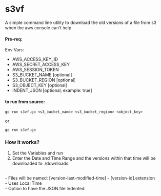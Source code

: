 # s3vf
A simple command line utility to download the old versions of a file from s3 when the aws console can't help.


#### Pre-req:

Env Vars: 
- AWS_ACCESS_KEY_ID
- AWS_SECRET_ACCESS_KEY
- AWS_SESSION_TOKEN
- S3_BUCKET_NAME    [optional]
- S3_BUCKET_REGION  [optional]
- S3_OBJECT_KEY     [optional]
- INDENT_JSON       [optional; example: true]<br>

#### to run from source:

`go run s3vf.go <s3_bucket_name> <s3_bucket_region> <object_key>`

or <br>

`go run s3vf.go`<br>

### How it works?

1. Set the Variables and run <br>
2. Enter the Date and Time Range and the versions within that time will be downloaded to ./downloads <br>
  <br>
 - Files will be named: [version-last-modified-time] - [version-id].extension <br>
 - Uses Local Time <br>
 - Option to have the JSON file Indented <br>
